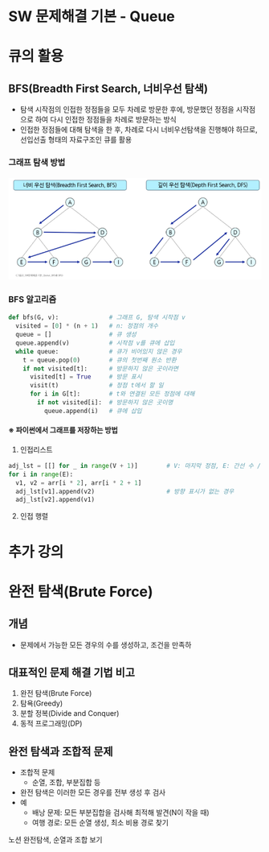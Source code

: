 # SW 문제해결 기본 - Queue
# 큐의 활용
## BFS(Breadth First Search, 너비우선 탐색)
- 탐색 시작점의 인접한 정점들을 모두 차례로 방문한 후에, 방문했던 정점을 시작점으로 하여 다시 인접한 정점들을 차례로 방문하는 방식
- 인접한 정점들에 대해 탐색을 한 후, 차례로 다시 너비우선탐색을 진행해야 하므로, 선입선출 형태의 자료구조인 큐를 활용
### 그래프 탐색 방법
#### ![alt text](image/image0821-1.png)
### BFS 알고리즘
```python
def bfs(G, v):              # 그래프 G, 탐색 시작점 v
  visited = [0] * (n + 1)   # n: 정점의 개수
  queue = []                # 큐 생성
  queue.append(v)           # 시작점 v를 큐에 삽입
  while queue:              # 큐가 비어있지 않은 경우
    t = queue.pop(0)        # 큐의 첫번째 원소 반환
    if not visited[t]:      # 방문하지 않은 곳이라면
      visited[t] = True     # 방문 표시
      visit(t)              # 정점 t에서 할 일
      for i in G[t]:        # t와 연결된 모든 정점에 대해 
        if not visited[i]:  # 방문하지 않은 곳이명
          queue.append(i)   # 큐에 삽입
```
#### ※ 파이썬에서 그래프를 저장하는 방법
1. 인접리스트
```python
adj_lst = [[] for _ in range(V + 1)]        # V: 마지막 정점, E: 간선 수 / V번 행까지 준비
for i in range(E):
  v1, v2 = arr[i * 2], arr[i * 2 + 1]
  adj_lst[v1].append(v2)                    # 방향 표시가 없는 경우
  adj_lst[v2].append(v1)

```
2. 인접 행렬

# 추가 강의
# 완전 탐색(Brute Force)
## 개념
- 문제에서 가능한 모든 경우의 수를 생성하고, 조건을 만족하
## 대표적인 문제 해결 기법 비고
1. 완전 탐색(Brute Force)
2. 탐욕(Greedy)
3. 분할 정복(Divide and Conquer)
4. 동적 프로그래밍(DP)
## 완전 탐색과 조합적 문제
- 조합적 문제
  - 순열, 조합, 부분집합 등
- 완전 탐색은 이러한 모든 경우를 전부 생성 후 검사
- 예
  - 배낭 문제: 모든 부분집합을 검사해 최적해 발견(N이 작을 때)
  - 여행 경로: 모든 순열 생성, 최소 비용 경로 찾기


노션 완전탐색, 순열과 조합 보기